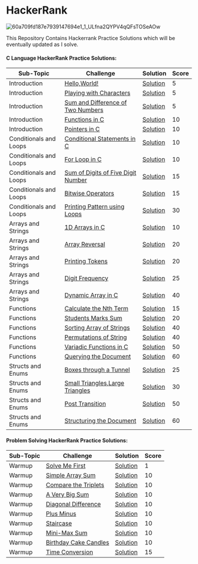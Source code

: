 # HackerRank
![60a709fd187e7939147694e1_1_ULfna2QYPV4qQFsTOSeAOw](https://user-images.githubusercontent.com/108831247/230127207-2ccaa91c-1819-4bba-a07e-eb2894a6110b.png)

This Repository Contains Hackerrank Practice Solutions which will be eventually updated as I solve.


#### C Language HackerRank Practice Solutions:

| **Sub-Topic** | **Challenge** | **Solution** | **Score** |
| ------------- | ------------- | ------------ | --------- |
| Introduction | [Hello,World!](https://www.hackerrank.com/challenges/hello-world-c) | [Solution](https://github.com/yigitsokel1/HackerRank/blob/main/C%20Solutions/Introduction/Hello%20World!%20in%20C.c) | 5 |
| Introduction | [Playing with Characters](https://www.hackerrank.com/challenges/playing-with-characters) | [Solution](https://github.com/yigitsokel1/HackerRank/blob/main/C%20Solutions/Introduction/Playing%20With%20Characters.c) | 5 |
| Introduction | [Sum and Difference of Two Numbers](https://www.hackerrank.com/challenges/sum-numbers-c) | [Solution](https://github.com/yigitsokel1/HackerRank/blob/main/C%20Solutions/Introduction/Sum%20and%20Difference%20of%20Two%20Numbers.c) | 5 |
| Introduction | [Functions in C](https://www.hackerrank.com/challenges/functions-in-c) | [Solution](https://github.com/yigitsokel1/HackerRank/blob/main/C%20Solutions/Introduction/Functions%20in%20C.c) | 10 |
| Introduction | [Pointers in C](https://www.hackerrank.com/challenges/pointer-in-c) | [Solution](https://github.com/yigitsokel1/HackerRank/blob/main/C%20Solutions/Introduction/Pointers%20in%20C.c) | 10 |
| Conditionals and Loops | [Conditional Statements in C](https://www.hackerrank.com/challenges/conditional-statements-in-c) | [Solution](https://github.com/yigitsokel1/HackerRank/blob/main/C%20Solutions/Conditionals%20and%20Loops/Conditional%20Statements%20in%20C.c) | 10 |
| Conditionals and Loops | [For Loop in C](https://www.hackerrank.com/challenges/for-loop-in-c) | [Solution](https://github.com/yigitsokel1/HackerRank/blob/main/C%20Solutions/Conditionals%20and%20Loops/For%20Loop%20in%20C.c) | 10 |
| Conditionals and Loops | [Sum of Digits of Five Digit Number](https://www.hackerrank.com/challenges/sum-of-digits-of-a-five-digit-number) | [Solution](https://github.com/yigitsokel1/HackerRank/blob/main/C%20Solutions/Conditionals%20and%20Loops/Sum%20of%20Digits%20of%20a%20Five%20Digit%20Number.c) | 15 |
| Conditionals and Loops | [Bitwise Operators](https://www.hackerrank.com/challenges/bitwise-operators-in-c) | [Solution](https://github.com/yigitsokel1/HackerRank/blob/main/C%20Solutions/Conditionals%20and%20Loops/Bitwise%20Operators.c) | 15 |
| Conditionals and Loops | [Printing Pattern using Loops](https://www.hackerrank.com/challenges/printing-pattern-2) | [Solution](https://github.com/yigitsokel1/HackerRank/blob/main/C%20Solutions/Conditionals%20and%20Loops/Printing%20Pattern%20Using%20Loops.c) | 30 |
| Arrays and Strings | [1D Arrays in C](https://www.hackerrank.com/challenges/1d-arrays-in-c) | [Solution](https://github.com/yigitsokel1/HackerRank/blob/main/C%20Solutions/Arrays%20and%20Strings/1D%20Arrays%20in%20C.c) | 10 |
| Arrays and Strings | [Array Reversal](https://www.hackerrank.com/challenges/reverse-array-c) | [Solution](https://github.com/yigitsokel1/HackerRank/blob/main/C%20Solutions/Arrays%20and%20Strings/Array%20Reversal.c) | 20 |
| Arrays and Strings | [Printing Tokens](https://www.hackerrank.com/challenges/printing-tokens-) | [Solution](https://github.com/yigitsokel1/HackerRank/blob/main/C%20Solutions/Arrays%20and%20Strings/Printing%20Tokens.c) | 20 |
| Arrays and Strings | [Digit Frequency](https://www.hackerrank.com/challenges/frequency-of-digits-1) | [Solution](https://github.com/yigitsokel1/HackerRank/blob/main/C%20Solutions/Arrays%20and%20Strings/Digit%20Frequency.c) | 25 |
| Arrays and Strings | [Dynamic Array in C](https://www.hackerrank.com/challenges/dynamic-array-in-c) | [Solution](https://github.com/yigitsokel1/HackerRank/blob/main/C%20Solutions/Arrays%20and%20Strings/Dynamic%20Array%20in%20C.c) | 40 |
| Functions | [Calculate the Nth Term](https://www.hackerrank.com/challenges/recursion-in-c) | [Solution](https://github.com/yigitsokel1/HackerRank/blob/main/C%20Solutions/Functions/Calculate%20the%20Nth%20term.c) | 15 |
| Functions | [Students Marks Sum](https://www.hackerrank.com/challenges/students-marks-sum) | [Solution](https://github.com/yigitsokel1/HackerRank/blob/main/C%20Solutions/Functions/Students%20Marks%20Sum.c) | 20 |
| Functions | [Sorting Array of Strings](https://www.hackerrank.com/challenges/sorting-array-of-strings) | [Solution](https://github.com/yigitsokel1/HackerRank/blob/main/C%20Solutions/Functions/Sorting%20Array%20of%20Strings.c) | 40 |
| Functions | [Permutations of String](https://www.hackerrank.com/challenges/permutations-of-strings) | [Solution](https://github.com/yigitsokel1/HackerRank/blob/main/C%20Solutions/Functions/Permutations%20of%20String.c) | 40 |
| Functions | [Variadic Functions in C](https://www.hackerrank.com/challenges/variadic-functions-in-c) | [Solution](https://github.com/yigitsokel1/HackerRank/blob/main/C%20Solutions/Functions/Variadic%20functions%20in%20C.c) | 50 |
| Functions | [Querying the Document](https://www.hackerrank.com/challenges/querying-the-document) | [Solution](https://github.com/yigitsokel1/HackerRank/blob/main/C%20Solutions/Functions/Querying%20the%20Document.c) | 60 |
| Structs and Enums | [Boxes through a Tunnel](https://www.hackerrank.com/challenges/too-high-boxes) | [Solution](https://github.com/yigitsokel1/HackerRank/blob/main/C%20Solutions/Structs%20and%20Enums/Boxes%20through%20a%20Tunnel.c) | 25 |
| Structs and Enums | [Small Triangles,Large Triangles](https://www.hackerrank.com/challenges/small-triangles-large-triangles) | [Solution](https://github.com/yigitsokel1/HackerRank/blob/main/C%20Solutions/Structs%20and%20Enums/Small%20Triangles%2C%20Large%20Triangles.c) | 30 |
| Structs and Enums | [Post Transition](https://www.hackerrank.com/challenges/post-transition) | [Solution](https://github.com/yigitsokel1/HackerRank/blob/main/C%20Solutions/Structs%20and%20Enums/Post%20Transition.c) | 50 |
| Structs and Enums | [Structuring the Document](https://www.hackerrank.com/challenges/structuring-the-document) | [Solution](https://github.com/yigitsokel1/HackerRank/blob/main/C%20Solutions/Structs%20and%20Enums/Structuring%20the%20Document.c) | 60 |



#### Problem Solving HackerRank Practice Solutions:
| **Sub-Topic** | **Challenge** | **Solution** | **Score** |
| ------------- | ------------- | ------------ | --------- |
| Warmup | [Solve Me First](https://www.hackerrank.com/challenges/solve-me-first?isFullScreen=true) | [Solution](https://github.com/yigitsokel1/HackerRank/blob/main/Problem%20Solving%20Solutions/Warmup/Solve%20Me%20First.c) | 1 |
| Warmup | [Simple Array Sum](https://www.hackerrank.com/challenges/simple-array-sum?isFullScreen=true) | [Solution](https://github.com/yigitsokel1/HackerRank/blob/main/Problem%20Solving%20Solutions/Warmup/Simple%20Array%20Sum.c) | 10 |
| Warmup | [Compare the Triplets](https://www.hackerrank.com/challenges/compare-the-triplets?isFullScreen=true) | [Solution](https://github.com/yigitsokel1/HackerRank/blob/main/Problem%20Solving%20Solutions/Warmup/Compare%20the%20Triplets.c) | 10 |
| Warmup | [A Very Big Sum](https://www.hackerrank.com/challenges/a-very-big-sum?isFullScreen=true) | [Solution](https://github.com/yigitsokel1/HackerRank/blob/main/Problem%20Solving%20Solutions/Warmup/A%20Very%20Big%20Sum.c) | 10 |
| Warmup | [Diagonal Difference](https://www.hackerrank.com/challenges/diagonal-difference?isFullScreen=true) | [Solution](https://github.com/yigitsokel1/HackerRank/blob/main/Problem%20Solving%20Solutions/Warmup/Diagonal%20Difference.c) | 10 |
| Warmup | [Plus Minus](https://www.hackerrank.com/challenges/plus-minus?isFullScreen=true) | [Solution](https://github.com/yigitsokel1/HackerRank/blob/main/Problem%20Solving%20Solutions/Warmup/Plus%20Minus.c) | 10 |
| Warmup | [Staircase](https://www.hackerrank.com/challenges/staircase?isFullScreen=true) | [Solution](https://github.com/yigitsokel1/HackerRank/blob/main/Problem%20Solving%20Solutions/Warmup/Staircase.c) | 10 |
| Warmup | [Mini-Max Sum](https://www.hackerrank.com/challenges/mini-max-sum?isFullScreen=true) | [Solution](https://github.com/yigitsokel1/HackerRank/blob/main/Problem%20Solving%20Solutions/Warmup/Mini-Max%20Sum.c) | 10 |
| Warmup | [Birthday Cake Candles](https://www.hackerrank.com/challenges/birthday-cake-candles?isFullScreen=true) | [Solution](https://github.com/yigitsokel1/HackerRank/blob/main/Problem%20Solving%20Solutions/Warmup/Birthday%20Cake%20Candles.c) | 10 |
| Warmup | [Time Conversion](https://www.hackerrank.com/challenges/time-conversion?isFullScreen=true) | [Solution](https://github.com/yigitsokel1/HackerRank/blob/main/Problem%20Solving%20Solutions/Warmup/Time%20Conversion.c) | 15 |



